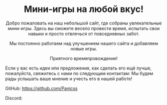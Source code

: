 <h1 align = "center">Мини-игры на любой вкус!</h1>

<p align="center">
Добро пожаловать на наш небольшой сайт, где собраны увлекательные мини-игры. Здесь вы сможете весело провести время, испытать свои навыки и просто отвлечься от повседневных забот.
<p align="center">
Мы постоянно работаем над улучшением нашего сайта и добавляем новые игры.
<p align="center">
Приятного времяпровождения!

Если у вас есть идеи или предложения, как сделать его ещё лучше, пожалуйста, свяжитесь с нами по следующим контактам:
Мы будем рады услышать ваше мнение и учесть его в нашей работе!



GitHub: https://github.com/Panicss

Discord: 
